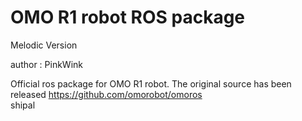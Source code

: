 # OMO R1 robot ROS package

Melodic Version

author : PinkWink

Official ros package for OMO R1 robot. The original source has been released https://github.com/omorobot/omoros  
shipal